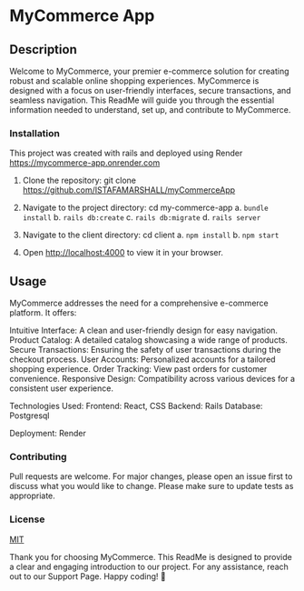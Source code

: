 # MyCommerce App 

## Description

Welcome to MyCommerce, your premier e-commerce solution for creating robust and scalable online shopping experiences. MyCommerce is designed with a focus on user-friendly interfaces, secure transactions, and seamless navigation. This ReadMe will guide you through the essential information needed to understand, set up, and contribute to MyCommerce.

### Installation

This project was created with rails and deployed using Render https://mycommerce-app.onrender.com

1. Clone the repository: git clone https://github.com/ISTAFAMARSHALL/myCommerceApp

2. Navigate to the project directory: cd my-commerce-app
    a. `bundle install`
    b. `rails db:create`
    c. `rails db:migrate`
    d. `rails server`

3. Navigate to the client directory: cd client
    a. `npm install`
    b. `npm start`

4. Open [http://localhost:4000](http://localhost:4000) to view it in your browser.

## Usage

MyCommerce addresses the need for a comprehensive e-commerce platform. It offers:

Intuitive Interface: A clean and user-friendly design for easy navigation.
Product Catalog: A detailed catalog showcasing a wide range of products.
Secure Transactions: Ensuring the safety of user transactions during the checkout process.
User Accounts: Personalized accounts for a tailored shopping experience.
Order Tracking: View past orders for customer convenience.
Responsive Design: Compatibility across various devices for a consistent user experience.

Technologies Used:
Frontend: React,  CSS
Backend: Rails
Database: Postgresql
<!-- Authentication: JSON Web Tokens (JWT) -->
<!-- Testing: Jest, React Testing Library -->
Deployment: Render

### Contributing

Pull requests are welcome. For major changes, please open an issue first to discuss what you would like to change. Please make sure to update tests as appropriate.

### License

[MIT](https://choosealicense.com/licenses/mit/)

Thank you for choosing MyCommerce. This ReadMe is designed to provide a clear and engaging introduction to our project. For any assistance, reach out to our Support Page. Happy coding! 🚀